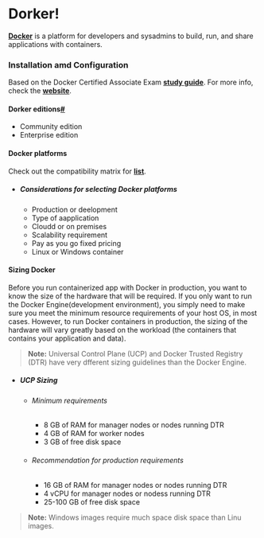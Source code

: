 # Dorker!
**[Docker](https://docs.docker.com/get-started)** is a platform for developers and sysadmins to build, run, and share applications with containers.

### Installation amd Configuration
Based on the Docker Certified Associate Exam **[study guide](https://docker.cdn.prismic.io/docker/4a619747-6889-48cd-8420-60f24a6a13ac_DCA_study+Guide_v1.3.pdf)**. For more info, check the **[website](https://success.docker.com/certification)**.


#### Dorker editions[#](https://docs.docker.com/get-docker/)
- Community edition 
- Enterprise edition 

#### Docker platforms
Check out the compatibility matrix for **[list](https://success.docker.com/article/compatibility-matrix)**.

  - ##### Considerations for selecting Docker platforms
      - Production or deelopment
      - Type of aapplication
      - Cloudd or on premises
      - Scalability requirement
      - Pay as you go fixed pricing
      - Linux or Windows container

#### Sizing Docker
Before you run containerized app with Docker in production, you want to know the size of the hardware that will be required. If you only want to run the Docker Engine(development environment), you simply need to make sure you meet the minimum resource requirements of your host OS, in most cases. However, to run Docker containers in production, the sizing of the hardware will vary greatly based on the workload (the containers that contains your application and data). 

> **Note:** Universal Control Plane (UCP) and Docker Trusted Registry (DTR) have very dfferent sizing guidelines than the Docker Engine.

- ##### UCP Sizing
  - ###### Minimum requirements
    - 8 GB of RAM for manager nodes or nodes running DTR
    - 4 GB of RAM for worker nodes
    - 3 GB of free disk space
  
  - ###### Recommendation for production requirements
    - 16 GB of RAM for manager nodes or nodes running DTR
    - 4 vCPU for manager nodes or nodess running DTR
    - 25-100 GB of free disk space
>**Note:** Windows images require much space disk space than Linu images. 

